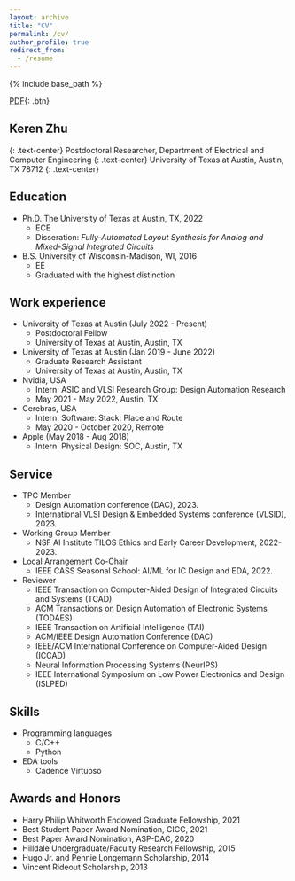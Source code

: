 ```yaml
---
layout: archive
title: "CV"
permalink: /cv/
author_profile: true
redirect_from:
  - /resume
---
```


{% include base_path %}

[PDF](/files/CV.pdf){: .btn}

## Keren Zhu
{: .text-center}
Postdoctoral Researcher,  Department of Electrical and Computer Engineering
{: .text-center}
University of Texas at Austin,  Austin, TX 78712
{: .text-center}

Education
------
* Ph.D. The University of Texas at Austin, TX,  2022
  * ECE
  * Disseration: *Fully-Automated Layout Synthesis for Analog and Mixed-Signal Integrated Circuits*
* B.S. University of Wisconsin-Madison, WI, 2016
  * EE
  * Graduated with the highest distinction


Work experience
------
* University of Texas at Austin (July 2022 - Present)
  * Postdoctoral Fellow 
  * University of Texas at Austin, Austin, TX
* University of Texas at Austin (Jan 2019 - June 2022)
  * Graduate Research Assistant
  * University of Texas at Austin, Austin, TX
* Nvidia, USA
  * Intern: ASIC and VLSI Research Group: Design Automation Research
  * May 2021 - May 2022, Austin, TX
* Cerebras, USA
  * Intern: Software: Stack: Place and Route
  * May 2020 - October 2020, Remote
* Apple (May 2018 - Aug 2018) 
  * Intern: Physical Design: SOC, Austin, TX

Service
------
* TPC Member
  * Design Automation conference (DAC), 2023.
  * International VLSI Design & Embedded Systems conference (VLSID), 2023.
* Working Group Member
  * NSF AI Institute TILOS Ethics and Early Career Development, 2022-2023.
* Local Arrangement Co-Chair
  * IEEE CASS Seasonal School: AI/ML for IC Design and EDA, 2022.
* Reviewer
  * IEEE Transaction on Computer-Aided Design of Integrated Circuits and Systems (TCAD)
  * ACM Transactions on Design Automation of Electronic Systems (TODAES)
  * IEEE Transaction on Artificial Intelligence (TAI)
  * ACM/IEEE Design Automation Conference (DAC)
  * IEEE/ACM International Conference on Computer-Aided Design (ICCAD)
  * Neural Information Processing Systems (NeurIPS)
  * IEEE International Symposium on Low Power Electronics and Design (ISLPED)

Skills
------
* Programming languages
  * C/C++ 
  * Python 
* EDA tools
  * Cadence Virtuoso
  

Awards and Honors
------
* Harry Philip Whitworth Endowed Graduate Fellowship, 2021
* Best Student Paper Award Nomination, CICC, 2021
* Best Paper Award Nomination, ASP-DAC, 2020
* Hilldale Undergraduate/Faculty Research Fellowship, 2015
* Hugo Jr. and Pennie Longemann Scholarship, 2014
* Vincent Rideout Scholarship, 2013





<!-- Google tag (gtag.js) -->
<script async src="https://www.googletagmanager.com/gtag/js?id=G-V75GJ30CTR"></script>
<script>
  window.dataLayer = window.dataLayer || [];
  function gtag(){dataLayer.push(arguments);}
  gtag('js', new Date());

  gtag('config', 'G-V75GJ30CTR');
</script>
